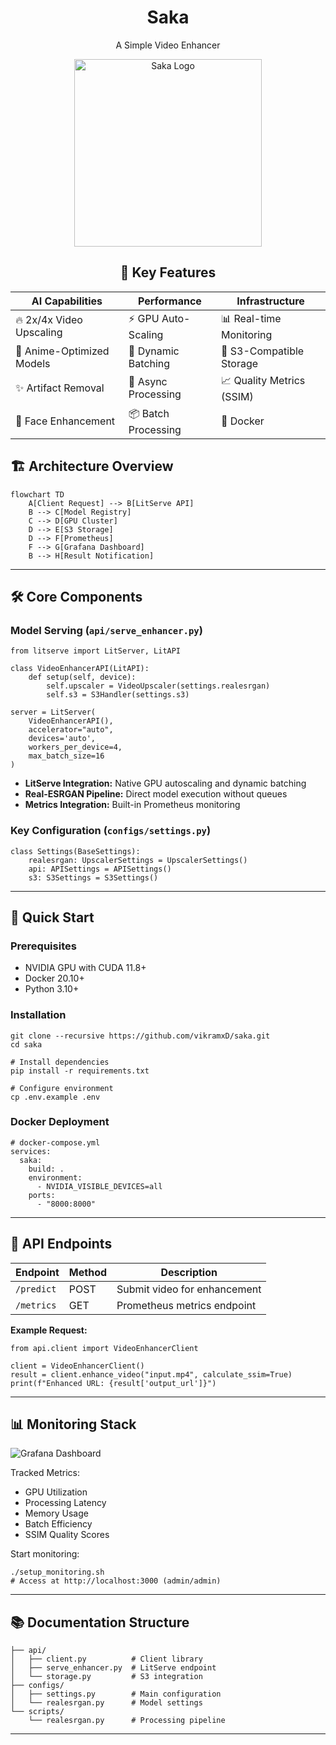 
<div align='center'>

# Saka  
 A Simple Video Enhancer 

<img src="https://pplx-res.cloudinary.com/image/upload/v1738005540/user_uploads/NmCTpsdXUngkQDQ/Ideogram-V2-Image.jpg" alt="Saka Logo" width="300"/>

</div>

<div align = 'center'>

    
## 🚀 Key Features

| **AI Capabilities**          | **Performance**              | **Infrastructure**        |
|-------------------------------|-------------------------------|----------------------------|
| 🔥 2x/4x Video Upscaling      | ⚡ GPU Auto-Scaling           | 📊 Real-time Monitoring    |
| 🎨 Anime-Optimized Models     | 🚀 Dynamic Batching           | 🔐 S3-Compatible Storage   |
| ✨ Artifact Removal           | 🔄 Async Processing           | 📈 Quality Metrics (SSIM)  |
| 🤖 Face Enhancement           | 📦 Batch Processing           | 🐳 Docker        |



</div>

## 🏗 Architecture Overview

```
flowchart TD
    A[Client Request] --> B[LitServe API]
    B --> C[Model Registry]
    C --> D[GPU Cluster]
    D --> E[S3 Storage]
    D --> F[Prometheus]
    F --> G[Grafana Dashboard]
    B --> H[Result Notification]
```

---

## 🛠 Core Components

### Model Serving (`api/serve_enhancer.py`)
```
from litserve import LitServer, LitAPI

class VideoEnhancerAPI(LitAPI):
    def setup(self, device):
        self.upscaler = VideoUpscaler(settings.realesrgan)
        self.s3 = S3Handler(settings.s3)

server = LitServer(
    VideoEnhancerAPI(),
    accelerator="auto",
    devices='auto',
    workers_per_device=4,
    max_batch_size=16
)
```
- **LitServe Integration:** Native GPU autoscaling and dynamic batching
- **Real-ESRGAN Pipeline:** Direct model execution without queues
- **Metrics Integration:** Built-in Prometheus monitoring

### Key Configuration (`configs/settings.py`)
```
class Settings(BaseSettings):
    realesrgan: UpscalerSettings = UpscalerSettings()
    api: APISettings = APISettings()
    s3: S3Settings = S3Settings()
```

---

## 🚀 Quick Start

### Prerequisites
- NVIDIA GPU with CUDA 11.8+
- Docker 20.10+
- Python 3.10+

### Installation
```
git clone --recursive https://github.com/vikramxD/saka.git
cd saka

# Install dependencies
pip install -r requirements.txt

# Configure environment
cp .env.example .env
```

### Docker Deployment
```
# docker-compose.yml
services:
  saka:
    build: .
    environment:
      - NVIDIA_VISIBLE_DEVICES=all
    ports:
      - "8000:8000"
```

---

## 📡 API Endpoints

| Endpoint          | Method | Description                     |
|--------------------|--------|---------------------------------|
| `/predict`        | POST   | Submit video for enhancement    |
| `/metrics`        | GET    | Prometheus metrics endpoint     |

**Example Request:**
```
from api.client import VideoEnhancerClient

client = VideoEnhancerClient()
result = client.enhance_video("input.mp4", calculate_ssim=True)
print(f"Enhanced URL: {result['output_url']}")
```

---

## 📊 Monitoring Stack

![Grafana Dashboard](https://placehold.co/800x400/EEE/31343C?text=Saka+Metrics)

Tracked Metrics:
- GPU Utilization
- Processing Latency
- Memory Usage
- Batch Efficiency
- SSIM Quality Scores

Start monitoring:
```
./setup_monitoring.sh
# Access at http://localhost:3000 (admin/admin)
```

---

## 📚 Documentation Structure

```
├── api/
│   ├── client.py          # Client library
│   ├── serve_enhancer.py  # LitServe endpoint
│   └── storage.py         # S3 integration
├── configs/
│   ├── settings.py        # Main configuration
│   └── realesrgan.py      # Model settings
└── scripts/
    └── realesrgan.py      # Processing pipeline
```

---

